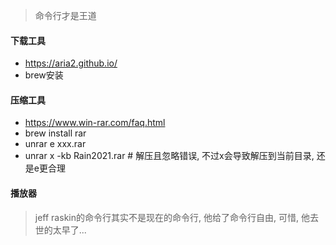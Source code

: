 > 命令行才是王道

#### 下载工具

*  https://aria2.github.io/
*  brew安装

#### 压缩工具

* https://www.win-rar.com/faq.html
* brew install rar
* unrar e xxx.rar  
* unrar x -kb Rain2021.rar   # 解压且忽略错误, 不过x会导致解压到当前目录, 还是e更合理



#### 播放器

> jeff raskin的命令行其实不是现在的命令行, 他给了命令行自由, 可惜, 他去世的太早了...
